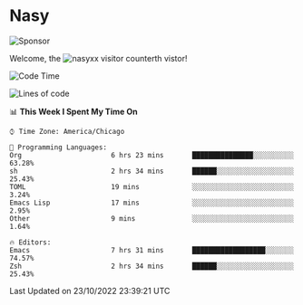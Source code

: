 # Nasy

<!--
<p align="center">
<img height="200" src="https://github-readme-stats.vercel.app/api?username=nasyxx&count_private=true&show_icons=true&theme=dracula&include_all_commits=true"/>
<img height="200" src="https://github-readme-stats.vercel.app/api/top-langs/?username=nasyxx&theme=dracula&hide=html,jupyter+notebook&count_private=true&show_icons=true"/>
</p>

  
----------------
-->

![Sponsor](https://img.shields.io/static/v1.svg?label=Sponsor&message=%E2%9D%A4&logo=GitHub&style=flat&color=pink)
 
Welcome, the ![nasyxx visitor counter](https://count.getloli.com/get/@nasyxx?theme=rule34)th vistor!
 
<!--START_SECTION:waka-->
![Code Time](http://img.shields.io/badge/Code%20Time-2%2C739%20hrs%2026%20mins-blue)

![Lines of code](https://img.shields.io/badge/From%20Hello%20World%20I%27ve%20Written-5%20Million%20lines%20of%20code-blue)

📊 **This Week I Spent My Time On** 

```text
⌚︎ Time Zone: America/Chicago

💬 Programming Languages: 
Org                      6 hrs 23 mins       ███████████████░░░░░░░░░░   63.28% 
sh                       2 hrs 34 mins       ██████░░░░░░░░░░░░░░░░░░░   25.43% 
TOML                     19 mins             ░░░░░░░░░░░░░░░░░░░░░░░░░   3.24% 
Emacs Lisp               17 mins             ░░░░░░░░░░░░░░░░░░░░░░░░░   2.95% 
Other                    9 mins              ░░░░░░░░░░░░░░░░░░░░░░░░░   1.64%

🔥 Editors: 
Emacs                    7 hrs 31 mins       ██████████████████░░░░░░░   74.57% 
Zsh                      2 hrs 34 mins       ██████░░░░░░░░░░░░░░░░░░░   25.43%

```


 Last Updated on 23/10/2022 23:39:21 UTC
<!--END_SECTION:waka-->

<!-- ![visitors](https://visitor-badge.laobi.icu/badge?page_id=nasyxx.nasyxx) -->
